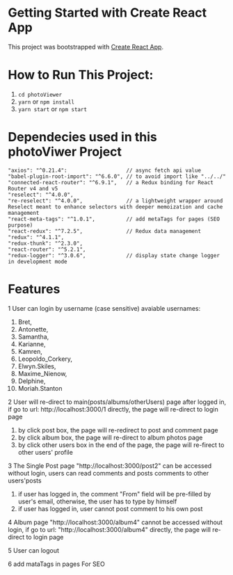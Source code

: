 # Getting Started with Create React App

This project was bootstrapped with [Create React App](https://github.com/facebook/create-react-app).

# How to Run This Project: 

1) `cd photoViewer`
2) `yarn` or `npm install`
3) `yarn start` or `npm start`

# Dependecies used in this photoViwer Project
    "axios": "^0.21.4":                   // async fetch api value
    "babel-plugin-root-import": "^6.6.0", // to avoid import like "../../"
    "connected-react-router": "^6.9.1",   // a Redux binding for React Router v4 and v5
    "reselect": "^4.0.0",
    "re-reselect": "^4.0.0",              // a lightweight wrapper around Reselect meant to enhance selectors with deeper memoization and cache management
    "react-meta-tags": "^1.0.1",          // add metaTags for pages (SEO purpose)
    "react-redux": "^7.2.5",              // Redux data management
    "redux": "^4.1.1",
    "redux-thunk": "^2.3.0", 
    "react-router": "^5.2.1",        
    "redux-logger": "^3.0.6",             // display state change logger in development mode
                 
# Features
1 User can login by username (case sensitive)
  avaiable usernames:
  1) Bret,
  2) Antonette,
  3) Samantha,
  4) Karianne,
  5) Kamren,
  6) Leopoldo_Corkery,
  7) Elwyn.Skiles,
  8) Maxime_Nienow,
  9) Delphine,
  10) Moriah.Stanton
 
2 User will re-direct to main(posts/albums/otherUsers) page after logged in, if go to url: http://localhost:3000/1 directly, the page will re-direct to login page
  1) by click post box, the page will re-redirect to post and comment page
  2) by click album box, the page will re-direct to album photos page
  3) by click other users box in the end of the page, the page will re-firect to other users' profile 

3 The Single Post page "http://localhost:3000/post2" can be accessed without login, users can read comments and posts comments to other users'posts
  1) if user has logged in, the comment "From" field will be pre-filled by user's email, otherwise, the user has to type by himself
  2) if user has logged in, user cannot post comment to his own post

4 Album page "http://localhost:3000/album4" cannot be accessed without login, if go to url: "http://localhost:3000/album4" directly, the page will re-direct to login page

5 User can logout

6 add mataTags in pages For SEO
    
